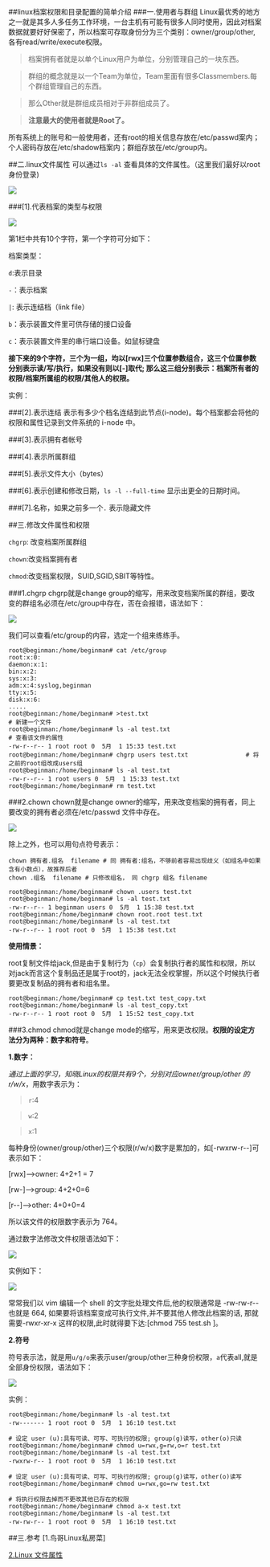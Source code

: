 ##linux档案权限和目录配置的简单介绍
###一.使用者与群组
Linux最优秀的地方之一就是其多人多任务工作环境，一台主机有可能有很多人同时使用，因此对档案数据就要好好保密了，所以档案可存取身份分为三个类别：owner/group/other,各有read/write/execute权限。

>档案拥有者就是以单个Linux用户为单位，分别管理自己的一块东西。

>群组的概念就是以一个Team为单位，Team里面有很多Classmembers.每个群组管理自己的东西。

>那么Other就是群组成员相对于非群组成员了。

>**注意最大的使用者就是Root了。**

所有系统上的账号和一般使用者，还有root的相关信息存放在/etc/passwd案内；个人密码存放在/etc/shadow档案内；群组存放在/etc/group内。

##二.linux文件属性
可以通过`ls -al` 查看具体的文件属性。（这里我们最好以root身份登录)

![](http://beginman.qiniudn.com/linux-file-sys)

###[1].代表档案的类型与权限

![](http://beginman.qiniudn.com/linux-type)

第1栏中共有10个字符，第一个字符可分如下：

档案类型：

`d`:表示目录

`-`：表示档案

`|`: 表示连结档（link file）

`b`：表示装置文件里可供存储的接口设备

`c`：表示装置文件里的串行端口设备。如鼠标键盘

**接下来的9个字符，三个为一组，均以[rwx]三个位置参数组合，这三个位置参数分别表示读/写/执行，如果没有则以[-]取代; 那么这三组分别表示：档案所有者的权限/档案所属组的权限/其他人的权限。**

实例：

>[-rwxr-xr--]: 依照上面的，先分割第一个字符[-]:表示档案，然后再将剩下9个字符平均分割三份，[rwx]/[r-x]/[r--],分别表示对档案拥有者可读写执行/对档案拥有者所在的组可读和执行但不能写入/对其他人只可读。

###[2].表示连结
表示有多少个档名连结到此节点(i-node)。每个档案都会将他的权限和属性记录到文件系统的 i-node 中。

###[3].表示拥有者帐号

###[4].表示所属群组

###[5].表示文件大小（bytes）

###[6].表示创建和修改日期，`ls -l --full-time` 显示出更全的日期时间。

###[7].名称，如果之前多一个`.` 表示隐藏文件

##三.修改文件属性和权限

`chgrp`: 改变档案所属群组

`chown`:改变档案拥有者

`chmod`:改变档案权限，SUID,SGID,SBIT等特性。

###1.chgrp
chgrp就是change group的缩写，用来改变档案所属的群组，要改变的群组名必须在/etc/group中存在，否在会报错，语法如下：

![](http://beginman.qiniudn.com/chgrp)

我们可以查看/etc/group的内容，选定一个组来练练手。

    root@beginman:/home/beginman# cat /etc/group
    root:x:0:
    daemon:x:1:
    bin:x:2:
    sys:x:3:
    adm:x:4:syslog,beginman
    tty:x:5:
    disk:x:6:
    .....
    root@beginman:/home/beginman# >test.txt                                  # 新建一个文件
    root@beginman:/home/beginman# ls -al test.txt                           # 查看该文件的属性
    -rw-r--r-- 1 root root 0  5月  1 15:33 test.txt                                    
    root@beginman:/home/beginman# chgrp users test.txt                # 将之前的root组改成users组  
    root@beginman:/home/beginman# ls -al test.txt 
    -rw-r--r-- 1 root users 0  5月  1 15:33 test.txt
    root@beginman:/home/beginman# rm test.txt 

###2.chown
chown就是change owner的缩写，用来改变档案的拥有者，同上要改变的拥有者必须在/etc/passwd 文件中存在。

![](http://beginman.qiniudn.com/chown)

除上之外，也可以用句点符号表示：

    chown 拥有者.组名  filename # 同 拥有者:组名，不够前者容易出现歧义（如组名中如果含有小数点），故推荐后者
    chown .组名  filename # 只修改组名， 同 chgrp 组名 filename
    
    root@beginman:/home/beginman# chown .users test.txt 
    root@beginman:/home/beginman# ls -al test.txt 
    -rw-r--r-- 1 beginman users 0  5月  1 15:38 test.txt
    root@beginman:/home/beginman# chown root.root test.txt 
    root@beginman:/home/beginman# ls -al test.txt 
    -rw-r--r-- 1 root root 0  5月  1 15:38 test.txt

**使用情景：**

root复制文件给jack,但是由于复制行为（`cp`）会复制执行者的属性和权限，所以对jack而言这个复制品还是属于root的，jack无法全权掌握，所以这个时候执行者要更改复制品的拥有者和组名里。

    root@beginman:/home/beginman# cp test.txt test_copy.txt
    root@beginman:/home/beginman# ls -al test_copy.txt 
    -rw-r--r-- 1 root root 0  5月  1 15:52 test_copy.txt

###3.chmod
chmod就是change mode的缩写，用来更改权限。**权限的设定方法分为两种：数字和符号**。

**1.数字：**

*通过上面的学习，知晓Linux的权限共有9个，分别对应owner/group/other 的r/w/x*，用数字表示为：

>`r`:4
 
>`w`:2

>`x`:1

每种身份(owner/group/other)三个权限(r/w/x)数字是累加的，如[-rwxrw-r--]可表示如下：

[rwx]-->owner: 4+2+1 = 7

[rw-]-->group: 4+2+0=6

[r--]-->other: 4+0+0=4

所以该文件的权限数字表示为 764。

通过数字法修改文件权限语法如下：

![](http://beginman.qiniudn.com/chmod1)

实例如下：

![](http://beginman.qiniudn.com/chmodTest)

常常我们以 vim 编辑一个 shell 的文字批处理文件后,他的权限通常是 -rw-rw-r-- 也就是 664, 如果要将该档案变成可执行文件,并不要其他人修改此档案的话, 那就需要-rwxr-xr-x 这样的权限,此时就得要下达:[chmod 755 test.sh ]。

**2.符号**

符号表示法，就是用`u/g/o`来表示user/group/other三种身份权限，`a`代表all,就是全部身份权限，语法如下：

![](http://beginman.qiniudn.com/chmodC)

实例：

    root@beginman:/home/beginman# ls -al test.txt 
    -rw------- 1 root root 0  5月  1 16:10 test.txt
    
    # 设定 user (u):具有可读、可写、可执行的权限; group(g)读写，other(o)只读
    root@beginman:/home/beginman# chmod u=rwx,g=rw,o=r test.txt  
    root@beginman:/home/beginman# ls -al test.txt 
    -rwxrw-r-- 1 root root 0  5月  1 16:10 test.txt
    
    # 设定 user (u):具有可读、可写、可执行的权限; group(g)读写，other(o)读写
    root@beginman:/home/beginman# chmod u=rwx,go=rw test.txt  
    
    # 将执行权限去掉而不更改其他已存在的权限
    root@beginman:/home/beginman# chmod a-x test.txt 
    root@beginman:/home/beginman# ls -al test.txt 
    -rw-rw-r-- 1 root root 0  5月  1 16:10 test.txt


##三.参考
[1.鸟哥Linux私房菜]

[2.Linux 文件属性](http://www.cnblogs.com/kaituorensheng/archive/2013/03/26/2983573.html)


